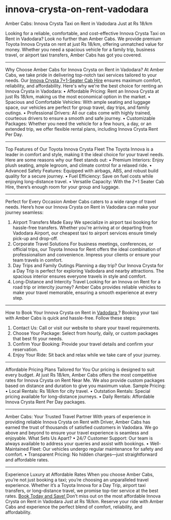 # innova-crysta-on-rent-vadodara

Amber Cabs: Innova Crysta Taxi on Rent in Vadodara Just at Rs 18/km

Looking for a reliable, comfortable, and cost-effective Innova Crysta Taxi on Rent in Vadodara? Look no further than Amber Cabs. We provide premium Toyota Innova Crysta on rent at just Rs 18/km, offering unmatched value for money. Whether you need a spacious vehicle for a family trip, business travel, or airport taxi transfers, Amber Cabs has got you covered.
________________________________________
Why Choose Amber Cabs for Innova Crysta on Rent in Vadodara?
At Amber Cabs, we take pride in delivering top-notch taxi services tailored to your needs. Our <a href="https://www.ambercabs.com/innova-crysta-on-rent-vadodara"> Innova Crysta 7+1-Seater Cab Hire</a> ensures maximum comfort, reliability, and affordability. Here's why we're the best choice for renting an Innova Crysta in Vadodara:
•	Affordable Pricing: Rent an Innova Crysta at just Rs 18/km, making us the most economical option in the market.
•	Spacious and Comfortable Vehicles: With ample seating and luggage space, our vehicles are perfect for group travel, day trips, and family outings.
•	Professional Drivers: All our cabs come with highly trained, courteous drivers to ensure a smooth and safe journey.
•	Customizable Packages: Whether you need the vehicle for a few hours, a day, or an extended trip, we offer flexible rental plans, including Innova Crysta Rent Per Day.
________________________________________
Top Features of Our Toyota Innova Crysta Fleet
The Toyota Innova is a leader in comfort and style, making it the ideal choice for your travel needs. Here are some reasons why our fleet stands out:
•	Premium Interiors: Enjoy plush seating, ample legroom, and climate control for a relaxed ride.
•	Advanced Safety Features: Equipped with airbags, ABS, and robust build quality for a secure journey.
•	Fuel Efficiency: Save on fuel costs while enjoying long-distance travel.
•	Versatile Capacity: With the 7+1 Seater Cab Hire, there’s enough room for your group and luggage.
________________________________________
Perfect for Every Occasion
Amber Cabs caters to a wide range of travel needs. Here’s how our Innova Crysta on Rent in Vadodara can make your journey seamless:
1. Airport Transfers Made Easy
We specialize in airport taxi booking for hassle-free transfers. Whether you're arriving at or departing from Vadodara Airport, our cheapest taxi to airport services ensure timely pick-up and drop-off.
2. Corporate Travel Solutions
For business meetings, conferences, or official trips, our Toyota Innova for Rent offers the ideal combination of professionalism and convenience. Impress your clients or ensure your team travels in comfort.
3. Day Trips and Family Outings
Planning a day trip? Our Innova Crysta for a Day Trip is perfect for exploring Vadodara and nearby attractions. The spacious interior ensures everyone travels in style and comfort.
4. Long-Distance and Intercity Travel
Looking for an Innova on Rent for a road trip or intercity journey? Amber Cabs provides reliable vehicles to make your travel memorable, ensuring a smooth experience at every step.
________________________________________
How to Book Your Innova Crysta on Rent in <a href="https://www.ambercabs.com/luxury-car-rental-in-vadodara "> Vadodara </a>?
Booking your taxi with Amber Cabs is quick and hassle-free. Follow these steps:
1.	Contact Us: Call or visit our website to share your travel requirements.
2.	Choose Your Package: Select from hourly, daily, or custom packages that best fit your needs.
3.	Confirm Your Booking: Provide your travel details and confirm your reservation.
4.	Enjoy Your Ride: Sit back and relax while we take care of your journey.
________________________________________
Affordable Pricing Plans Tailored for You
Our pricing is designed to suit every budget. At just Rs 18/km, Amber Cabs offers the most competitive rates for Innova Crysta on Rent Near Me. We also provide custom packages based on distance and duration to give you maximum value.
Sample Pricing:
•	Local Rentals: Rs 18/km for city travel.
•	Outstation Rentals: Special pricing available for long-distance journeys.
•	Daily Rentals: Affordable Innova Crysta Rent Per Day packages.
________________________________________
Amber Cabs: Your Trusted Travel Partner
With years of experience in providing reliable Innova Crysta on Rent with Driver, Amber Cabs has earned the trust of thousands of satisfied customers in Vadodara. We go above and beyond to ensure your travel experience is seamless and enjoyable.
What Sets Us Apart?
•	24/7 Customer Support: Our team is always available to address your queries and assist with bookings.
•	Well-Maintained Fleet: Our vehicles undergo regular maintenance for safety and comfort.
•	Transparent Pricing: No hidden charges—just straightforward and affordable rates.
________________________________________
Experience Luxury at Affordable Rates
When you choose Amber Cabs, you’re not just booking a taxi; you’re choosing an unparalleled travel experience. Whether it’s a Toyota Innova for a Day Trip, airport taxi transfers, or long-distance travel, we promise top-tier service at the best rates.
<a href="https://www.ambercabs.com/contact-us ">Book Today and Save! </a>
Don’t miss out on the most affordable Innova Crysta on Rent in Vadodara Just at Rs 18/km. Reserve your ride with Amber Cabs and experience the perfect blend of comfort, reliability, and affordability.
